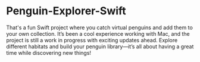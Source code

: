 # Penguin-Explorer-Swift
That's a fun Swift project where you catch virtual penguins and add them to your own collection. It’s been a cool experience working with Mac, and the project is still a work in progress with exciting updates ahead. Explore different habitats and build your penguin library—it’s all about having a great time while discovering new things!
